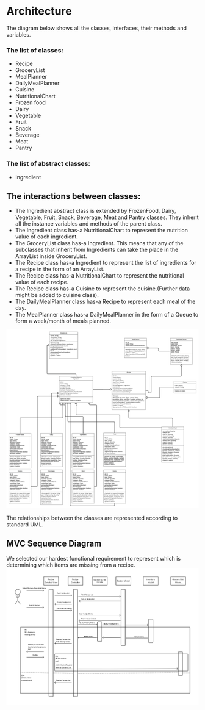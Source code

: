 # Architecture

The diagram below shows all the classes, interfaces, their methods and variables.

### The list of classes:

+ Recipe
+ GroceryList
+ MealPlanner
+ DailyMealPlanner
+ Cuisine
+ NutritionalChart
+ Frozen food
+ Dairy
+ Vegetable
+ Fruit
+ Snack
+ Beverage
+ Meat
+ Pantry

### The list of abstract classes:

- Ingredient

## The interactions between classes:

- The Ingredient abstract class is extended by FrozenFood, Dairy, Vegetable, Fruit, Snack, Beverage, Meat and Pantry classes. They inherit all the instance variables and methods of the parent class.
- The Ingredient class has-a NutritionalChart to represent the nutrition value of each ingredient.
- The GroceryList class has-a Ingredient. This means that any of the subclasses that inherit from Ingredients can take the place in the ArrayList inside GroceryList.
- The Recipe class has-a Ingredient to represent the list of ingredients for a recipe in the form of an ArrayList.
- The Recipe class has-a NutritionalChart to represent the nutritional value of each recipe.
- The Recipe class has-a Cuisine to represent the cuisine.(Further data might be added to cuisine class).
- The DailyMealPlanner class has-a Recipe to represent each meal of the day.
- The MealPlanner class has-a DailyMealPlanner in the form of a Queue to form a week/month of meals planned.

![UML Class Diagram](UMLClassDiagramV2.jpeg)

The relationships between the classes are represented according to standard UML. 

## MVC Sequence Diagram

We selected our hardest functional requirement to represent which is determining which items are missing from a recipe. 
![MVC Sequence Diagram](MvcSequenceDiagramFinalV.jpg)
